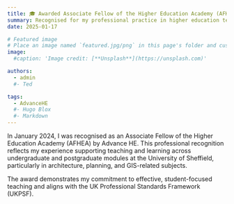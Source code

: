 ```yaml
---
title: 🎓 Awarded Associate Fellow of the Higher Education Academy (AFHEA)
summary: Recognised for my professional practice in higher education teaching and learning support.
date: 2025-01-17

# Featured image
# Place an image named `featured.jpg/png` in this page's folder and customize its options here.
image:
  #caption: 'Image credit: [**Unsplash**](https://unsplash.com)'

authors:
  - admin
  #- Ted

tags:
  - AdvanceHE
  #- Hugo Blox
  #- Markdown
---
```


In January 2024, I was recognised as an Associate Fellow of the Higher Education Academy (AFHEA) by Advance HE. This professional recognition reflects my experience supporting teaching and learning across undergraduate and postgraduate modules at the University of Sheffield, particularly in architecture, planning, and GIS-related subjects.

The award demonstrates my commitment to effective, student-focused teaching and aligns with the UK Professional Standards Framework (UKPSF).
